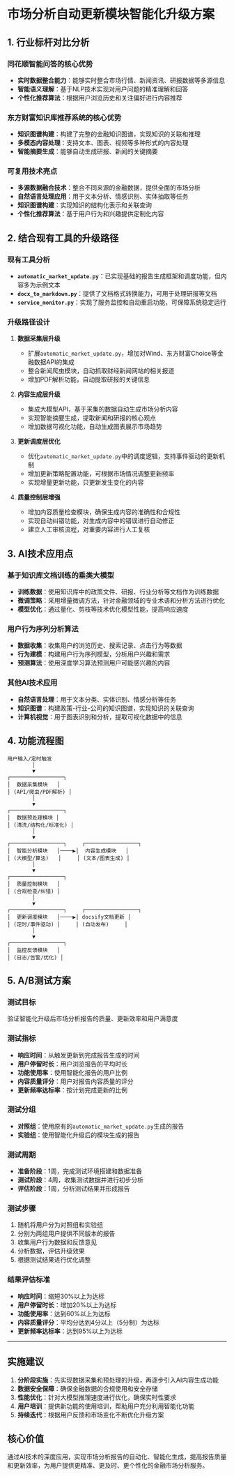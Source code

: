 # 市场分析自动更新模块智能化升级方案

## 1. 行业标杆对比分析

### 同花顺智能问答的核心优势
- **实时数据整合能力**：能够实时整合市场行情、新闻资讯、研报数据等多源信息
- **智能语义理解**：基于NLP技术实现对用户问题的精准理解和回答
- **个性化推荐算法**：根据用户浏览历史和关注偏好进行内容推荐

### 东方财富知识库推荐系统的核心优势
- **知识图谱构建**：构建了完整的金融知识图谱，实现知识的关联和推理
- **多模态内容处理**：支持文本、图表、视频等多种形式的内容处理
- **智能摘要生成**：能够自动生成研报、新闻的关键摘要

### 可复用技术亮点
- **多源数据融合技术**：整合不同来源的金融数据，提供全面的市场分析
- **自然语言处理应用**：用于文本分析、情感识别、实体抽取等任务
- **知识图谱构建**：实现知识的结构化表示和关联查询
- **个性化推荐算法**：基于用户行为和兴趣提供定制化内容

## 2. 结合现有工具的升级路径

### 现有工具分析
- **`automatic_market_update.py`**：已实现基础的报告生成框架和调度功能，但内容多为示例文本
- **`docx_to_markdown.py`**：提供了文档格式转换能力，可用于处理研报等文档
- **`service_monitor.py`**：实现了服务监控和自动重启功能，可保障系统稳定运行

### 升级路径设计

1. **数据采集层升级**
   - 扩展`automatic_market_update.py`，增加对Wind、东方财富Choice等金融数据API的集成
   - 整合新闻爬虫模块，自动抓取财经新闻网站的相关报道
   - 增加PDF解析功能，自动提取研报的关键信息

2. **内容生成层升级**
   - 集成大模型API，基于采集的数据自动生成市场分析内容
   - 实现智能摘要生成，提取新闻和研报的核心观点
   - 增加数据可视化功能，自动生成图表展示市场趋势

3. **更新调度层优化**
   - 优化`automatic_market_update.py`中的调度逻辑，支持事件驱动的更新机制
   - 增加更新策略配置功能，可根据市场情况调整更新频率
   - 实现增量更新功能，只更新发生变化的内容

4. **质量控制层增强**
   - 增加内容质量检查模块，确保生成内容的准确性和合规性
   - 实现自动纠错功能，对生成内容中的错误进行自动修正
   - 建立人工审核流程，对重要内容进行人工复核

## 3. AI技术应用点

### 基于知识库文档训练的垂类大模型
- **训练数据**：使用知识库中的政策文件、研报、行业分析等文档作为训练数据
- **微调策略**：采用增量微调方法，针对金融领域的专业术语和分析方法进行优化
- **模型优化**：通过量化、剪枝等技术优化模型性能，提高响应速度

### 用户行为序列分析算法
- **数据收集**：收集用户的浏览历史、搜索记录、点击行为等数据
- **行为建模**：构建用户行为序列模型，分析用户兴趣和需求
- **预测算法**：使用深度学习算法预测用户可能感兴趣的内容

### 其他AI技术应用
- **自然语言处理**：用于文本分类、实体识别、情感分析等任务
- **知识图谱**：构建政策-行业-公司的知识图谱，实现知识的关联查询
- **计算机视觉**：用于图表识别和分析，提取可视化数据中的信息

## 4. 功能流程图

```
用户输入/定时触发
        │
        ▼
┌─────────────────┐
│  数据采集模块   │
│ (API/爬虫/PDF解析) │
        │
        ▼
┌─────────────────┐
│  数据预处理模块 │
│ (清洗/结构化/标准化) │
        │
        ▼
┌─────────────────┐     ┌─────────────────┐
│  智能分析模块   │────▶│  内容生成模块   │
│ (大模型/算法)   │     │ (文本/图表生成) │
        │
        ▼
┌─────────────────┐
│  质量控制模块   │
│ (合规检查/纠错) │
        │
        ▼
┌─────────────────┐     ┌─────────────────┐
│  更新调度模块   │────▶│ docsify文档更新 │
│ (定时/事件驱动) │     │ (自动发布)     │
        │
        ▼
┌─────────────────┐
│  监控反馈模块   │
│ (日志/告警/优化) │
```

## 5. A/B测试方案

### 测试目标
验证智能化升级后市场分析报告的质量、更新效率和用户满意度

### 测试指标
- **响应时间**：从触发更新到完成报告生成的时间
- **用户停留时长**：用户浏览报告的平均时长
- **功能使用率**：使用智能化报告的用户比例
- **内容质量评分**：用户对报告内容质量的评分
- **更新频率达标率**：按计划完成更新的比例

### 测试分组
- **对照组**：使用原有的`automatic_market_update.py`生成的报告
- **实验组**：使用智能化升级后的模块生成的报告

### 测试周期
- **准备阶段**：1周，完成测试环境搭建和数据准备
- **测试阶段**：4周，收集测试数据并进行初步分析
- **评估阶段**：1周，分析测试结果并形成报告

### 测试步骤
1. 随机将用户分为对照组和实验组
2. 分别为两组用户提供不同版本的报告
3. 收集用户行为数据和反馈意见
4. 分析数据，评估升级效果
5. 根据测试结果进行优化调整

### 结果评估标准
- **响应时间**：缩短30%以上为达标
- **用户停留时长**：增加20%以上为达标
- **功能使用率**：达到60%以上为达标
- **内容质量评分**：平均分达到4分以上（5分制）为达标
- **更新频率达标率**：达到95%以上为达标

---

## 实施建议

1. **分阶段实施**：先实现数据采集和预处理的升级，再逐步引入AI内容生成功能
2. **数据安全保障**：确保金融数据的合规使用和安全存储
3. **性能优化**：针对大模型推理速度进行优化，确保实时性要求
4. **用户培训**：提供新功能的使用培训，帮助用户充分利用智能化功能
5. **持续迭代**：根据用户反馈和市场变化不断优化升级方案

## 核心价值
通过AI技术的深度应用，实现市场分析报告的自动化、智能化生成，提高报告质量和更新效率，为用户提供更精准、更及时、更个性化的金融市场分析服务。